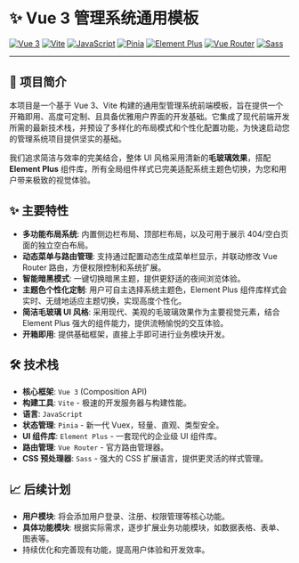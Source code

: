 
# ✨ Vue 3 管理系统通用模板

[![Vue 3](https://img.shields.io/badge/Vue.js-35495E?style=for-the-badge&logo=vue.js&logoColor=4FC08D)](https://vuejs.org/)
[![Vite](https://img.shields.io/badge/Vite-646CFF?style=for-the-badge&logo=vite&logoColor=white)](https://vitejs.dev/)
[![JavaScript](https://img.shields.io/badge/JavaScript-F7DF1E?style=for-the-badge&logo=javascript&logoColor=black)](https://developer.mozilla.org/en-US/docs/Web/JavaScript)
[![Pinia](https://img.shields.io/badge/Pinia-FFDC3D?style=for-the-badge&logo=pinia&logoColor=black)](https://pinia.vuejs.org/)
[![Element Plus](https://img.shields.io/badge/Element--Plus-409EFF?style=for-the-badge&logo=element&logoColor=white)](https://element-plus.org/)
[![Vue Router](https://img.shields.io/badge/Vue_Router-42B883?style=for-the-badge&logo=vue.js&logoColor=white)](https://router.vuejs.org/)
[![Sass](https://img.shields.io/badge/Sass-CC6699?style=for-the-badge&logo=sass&logoColor=white)](https://sass-lang.com/)

---

## 🚀 项目简介

本项目是一个基于 Vue 3、Vite 构建的通用型管理系统前端模板，旨在提供一个开箱即用、高度可定制、且具备优雅用户界面的开发基础。它集成了现代前端开发所需的最新技术栈，并预设了多样化的布局模式和个性化配置功能，为快速启动您的管理系统项目提供坚实的基础。

我们追求简洁与效率的完美结合，整体 UI 风格采用清新的**毛玻璃效果**，搭配 **Element Plus** 组件库，所有全局组件样式已完美适配系统主题色切换，为您和用户带来极致的视觉体验。

## ✨ 主要特性

- **多功能布局系统**: 内置侧边栏布局、顶部栏布局，以及可用于展示 404/空白页面的独立空白布局。
- **动态菜单与路由管理**: 支持通过配置动态生成菜单栏显示，并联动修改 Vue Router 路由，方便权限控制和系统扩展。
- **智能暗黑模式**: 一键切换暗黑主题，提供更舒适的夜间浏览体验。
- **主题色个性化定制**: 用户可自主选择系统主题色，Element Plus 组件库样式会实时、无缝地适应主题切换，实现高度个性化。
- **简洁毛玻璃 UI 风格**: 采用现代、美观的毛玻璃效果作为主要视觉元素，结合 Element Plus 强大的组件能力，提供流畅愉悦的交互体验。
- **开箱即用**: 提供基础框架，直接上手即可进行业务模块开发。

## 🛠️ 技术栈

- **核心框架**: `Vue 3` (Composition API)
- **构建工具**: `Vite` - 极速的开发服务器与构建性能。
- **语言**: `JavaScript`
- **状态管理**: `Pinia` - 新一代 Vuex，轻量、直观、类型安全。
- **UI 组件库**: `Element Plus` - 一套现代的企业级 UI 组件库。
- **路由管理**: `Vue Router` - 官方路由管理器。
- **CSS 预处理器**: `Sass` - 强大的 CSS 扩展语言，提供更灵活的样式管理。

## 📈 后续计划

*   **用户模块**: 将会添加用户登录、注册、权限管理等核心功能。
*   **具体功能模块**: 根据实际需求，逐步扩展业务功能模块，如数据表格、表单、图表等。
*   持续优化和完善现有功能，提高用户体验和开发效率。


